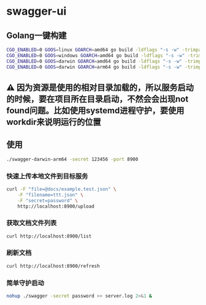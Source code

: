 # swagger-ui

## Golang一键构建
```bash
CGO_ENABLED=0 GOOS=linux GOARCH=amd64 go build -ldflags "-s -w" -trimpath -o swagger-linux-amd64 main.go
CGO_ENABLED=0 GOOS=windows GOARCH=amd64 go build -ldflags "-s -w" -trimpath -o swagger-windows-amd64.exe main.go
CGO_ENABLED=0 GOOS=darwin GOARCH=amd64 go build -ldflags "-s -w" -trimpath -o swagger-darwin-amd64 main.go
CGO_ENABLED=0 GOOS=darwin GOARCH=arm64 go build -ldflags "-s -w" -trimpath -o swagger-darwin-arm64 main.go
```

## ⚠️ 因为资源是使用的相对目录加载的，所以服务启动的时候，要在项目所在目录启动，不然会会出现not found问题。比如使用systemd进程守护，要使用workdir来说明运行的位置

## 使用

```bash
./swagger-darwin-arm64 -secret 123456 -port 8900
```

### 快速上传本地文件到目标服务
```bash
curl -F "file=@docs/example.test.json" \
    -F "filename=ttt.json" \
    -F "secret=password" \
    http://localhost:8900/upload
```

### 获取文档文件列表

```bash
curl http://localhost:8900/list
```

### 刷新文档
```bash
curl http://localhost:8900/refresh
```

### 简单守护启动

```bash
nohup ./swagger -secret password >> server.log 2>&1 &
```
